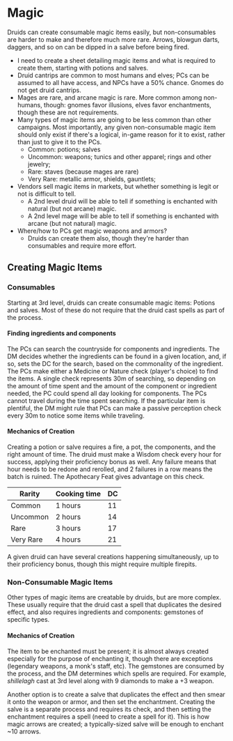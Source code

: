 # Magic

Druids can create consumable magic items easily, but non-consumables are harder to make and therefore much more rare.  Arrows, blowgun darts, daggers, and so on can be dipped in a salve before being fired.

* I need to create a sheet detailing magic items and what is required to create them, starting with potions and salves.
* Druid cantrips are common to most humans and elves; PCs can be assumed to all have access, and NPCs have a 50% chance.  Gnomes do not get druid cantrips.
* Mages are rare, and arcane magic is rare.  More common among non-humans, though: gnomes favor illusions, elves favor enchantments, though these are not requirements.
* Many types of magic items are going to be less common than other campaigns.  Most importantly, any given non-consumable magic item should only exist if there's a logical, in-game reason for it to exist, rather than just to give it to the PCs.
  * Common: potions; salves
  * Uncommon: weapons; tunics and other apparel; rings and other jewelry;
  * Rare: staves (because mages are rare)
  * Very Rare: metallic armor, shields, gauntlets;
* Vendors sell magic items in markets, but whether something is legit or not is difficult to tell.
  * A 2nd level druid will be able to tell if something is enchanted with natural (but not arcane) magic.
  * A 2nd level mage will be able to tell if something is enchanted with arcane (but not natural) magic.
* Where/how to PCs get magic weapons and armors?
  * Druids can create them also, though they're harder than consumables and require more effort.


## Creating Magic Items

### Consumables

Starting at 3rd level, druids can create consumable magic items: Potions and salves.  Most of these do not require that the druid cast spells as part of the process.

#### Finding ingredients and components

The PCs can search the countryside for components and ingredients. The DM decides whether the ingredients can be found in a given location, and, if so, sets the DC for the search, based on the commonality of the ingredient. The PCs make either a Medicine or Nature check (player's choice) to find the items.  A single check represents 30m of searching, so depending on the amount of time spent and the amount of the component or ingredient needed, the PC could spend all day looking for components.  The PCs cannot travel during the time spent searching.  If the particular item is plentiful, the DM might rule that PCs can make a passive perception check every 30m to notice some items while traveling.

#### Mechanics of Creation

Creating a potion or salve requires a fire, a pot, the components, and the right amount of time.  The druid must make a Wisdom check every hour for success, applying their proficiency bonus as well.  Any failure means that hour needs to be redone and rerolled, and 2 failures in a row means the batch is ruined.  The Apothecary Feat gives advantage on this check.

Rarity | Cooking time | DC
--- | ---- | ----
Common | 1 hours | 11
Uncommon | 2 hours | 14
Rare | 3 hours | 17 
Very Rare | 4 hours | 21

A given druid can have several creations happening simultaneously, up to their proficiency bonus, though this might require multiple firepits.

### Non-Consumable Magic Items

Other types of magic items are creatable by druids, but are more complex.  These usually require that the druid cast a spell that duplicates the desired effect, and also requires ingredients and components:  gemstones of specific types.

#### Mechanics of Creation

The item to be enchanted must be present; it is almost always created especially for the purpose of enchanting it, though there are exceptions (legendary weapons, a monk's staff, etc).  The gemstones are consumed by the process, and the DM determines which spells are required.  For example, *shillelagh* cast at 3rd level along with 9 diamonds to make a +3 weapon.

Another option is to create a salve that duplicates the effect and then smear it onto the weapon or armor, and then set the enchantment.  Creating the salve is a separate process and requires its check, and then setting the enchantment requires a spell (need to create a spell for it).  This is how magic arrows are created; a typically-sized salve will be enough to enchant ~10 arrows.
